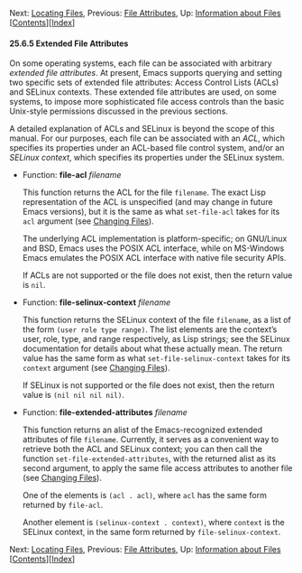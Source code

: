 <!-- This is the GNU Emacs Lisp Reference Manual
corresponding to Emacs version 27.2.

Copyright (C) 1990-1996, 1998-2021 Free Software Foundation,
Inc.

Permission is granted to copy, distribute and/or modify this document
under the terms of the GNU Free Documentation License, Version 1.3 or
any later version published by the Free Software Foundation; with the
Invariant Sections being "GNU General Public License," with the
Front-Cover Texts being "A GNU Manual," and with the Back-Cover
Texts as in (a) below.  A copy of the license is included in the
section entitled "GNU Free Documentation License."

(a) The FSF's Back-Cover Text is: "You have the freedom to copy and
modify this GNU manual.  Buying copies from the FSF supports it in
developing GNU and promoting software freedom." -->

<!-- Created by GNU Texinfo 6.7, http://www.gnu.org/software/texinfo/ -->

Next: [Locating Files](Locating-Files.html), Previous: [File Attributes](File-Attributes.html), Up: [Information about Files](Information-about-Files.html)   \[[Contents](index.html#SEC_Contents "Table of contents")]\[[Index](Index.html "Index")]

#### 25.6.5 Extended File Attributes

On some operating systems, each file can be associated with arbitrary *extended file attributes*. At present, Emacs supports querying and setting two specific sets of extended file attributes: Access Control Lists (ACLs) and SELinux contexts. These extended file attributes are used, on some systems, to impose more sophisticated file access controls than the basic Unix-style permissions discussed in the previous sections.

A detailed explanation of ACLs and SELinux is beyond the scope of this manual. For our purposes, each file can be associated with an *ACL*, which specifies its properties under an ACL-based file control system, and/or an *SELinux context*, which specifies its properties under the SELinux system.

*   Function: **file-acl** *filename*

    This function returns the ACL for the file `filename`. The exact Lisp representation of the ACL is unspecified (and may change in future Emacs versions), but it is the same as what `set-file-acl` takes for its `acl` argument (see [Changing Files](Changing-Files.html)).

    The underlying ACL implementation is platform-specific; on GNU/Linux and BSD, Emacs uses the POSIX ACL interface, while on MS-Windows Emacs emulates the POSIX ACL interface with native file security APIs.

    If ACLs are not supported or the file does not exist, then the return value is `nil`.

<!---->

*   Function: **file-selinux-context** *filename*

    This function returns the SELinux context of the file `filename`, as a list of the form `(user role type range)`. The list elements are the context’s user, role, type, and range respectively, as Lisp strings; see the SELinux documentation for details about what these actually mean. The return value has the same form as what `set-file-selinux-context` takes for its `context` argument (see [Changing Files](Changing-Files.html)).

    If SELinux is not supported or the file does not exist, then the return value is `(nil nil nil nil)`.

<!---->

*   Function: **file-extended-attributes** *filename*

    This function returns an alist of the Emacs-recognized extended attributes of file `filename`. Currently, it serves as a convenient way to retrieve both the ACL and SELinux context; you can then call the function `set-file-extended-attributes`, with the returned alist as its second argument, to apply the same file access attributes to another file (see [Changing Files](Changing-Files.html)).

    One of the elements is `(acl . acl)`, where `acl` has the same form returned by `file-acl`.

    Another element is `(selinux-context . context)`, where `context` is the SELinux context, in the same form returned by `file-selinux-context`.

Next: [Locating Files](Locating-Files.html), Previous: [File Attributes](File-Attributes.html), Up: [Information about Files](Information-about-Files.html)   \[[Contents](index.html#SEC_Contents "Table of contents")]\[[Index](Index.html "Index")]
